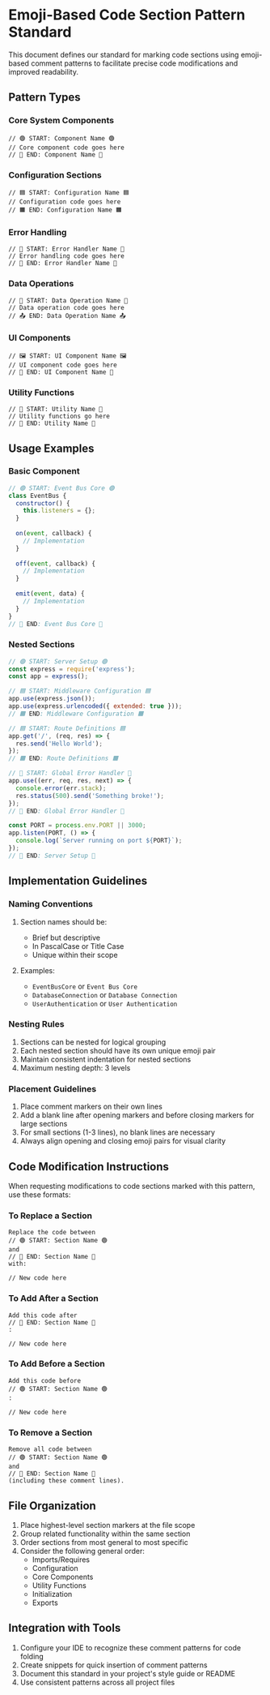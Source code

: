 # Emoji-Based Code Section Pattern Standard

This document defines our standard for marking code sections using emoji-based comment patterns to facilitate precise code modifications and improved readability.

## Pattern Types

### Core System Components

```
// 🟢 START: Component Name 🟢
// Core component code goes here
// 🔴 END: Component Name 🔴
```

### Configuration Sections

```
// 🟦 START: Configuration Name 🟦
// Configuration code goes here
// 🟧 END: Configuration Name 🟧
```

### Error Handling

```
// 🚨 START: Error Handler Name 🚨
// Error handling code goes here
// 🛑 END: Error Handler Name 🛑
```

### Data Operations

```
// 💾 START: Data Operation Name 💾
// Data operation code goes here
// 📤 END: Data Operation Name 📤
```

### UI Components

```
// 🖼️ START: UI Component Name 🖼️
// UI component code goes here
// 🎨 END: UI Component Name 🎨
```

### Utility Functions

```
// 🔧 START: Utility Name 🔧
// Utility functions go here
// 🔩 END: Utility Name 🔩
```

## Usage Examples

### Basic Component

```javascript
// 🟢 START: Event Bus Core 🟢
class EventBus {
  constructor() {
    this.listeners = {};
  }
  
  on(event, callback) {
    // Implementation
  }
  
  off(event, callback) {
    // Implementation
  }
  
  emit(event, data) {
    // Implementation
  }
}
// 🔴 END: Event Bus Core 🔴
```

### Nested Sections

```javascript
// 🟢 START: Server Setup 🟢
const express = require('express');
const app = express();

// 🟦 START: Middleware Configuration 🟦
app.use(express.json());
app.use(express.urlencoded({ extended: true }));
// 🟧 END: Middleware Configuration 🟧

// 🟦 START: Route Definitions 🟦
app.get('/', (req, res) => {
  res.send('Hello World');
});
// 🟧 END: Route Definitions 🟧

// 🚨 START: Global Error Handler 🚨
app.use((err, req, res, next) => {
  console.error(err.stack);
  res.status(500).send('Something broke!');
});
// 🛑 END: Global Error Handler 🚨

const PORT = process.env.PORT || 3000;
app.listen(PORT, () => {
  console.log(`Server running on port ${PORT}`);
});
// 🔴 END: Server Setup 🔴
```

## Implementation Guidelines

### Naming Conventions

1. Section names should be:
   - Brief but descriptive
   - In PascalCase or Title Case
   - Unique within their scope

2. Examples:
   - `EventBusCore` or `Event Bus Core`
   - `DatabaseConnection` or `Database Connection`
   - `UserAuthentication` or `User Authentication`

### Nesting Rules

1. Sections can be nested for logical grouping
2. Each nested section should have its own unique emoji pair
3. Maintain consistent indentation for nested sections
4. Maximum nesting depth: 3 levels

### Placement Guidelines

1. Place comment markers on their own lines
2. Add a blank line after opening markers and before closing markers for large sections
3. For small sections (1-3 lines), no blank lines are necessary
4. Always align opening and closing emoji pairs for visual clarity

## Code Modification Instructions

When requesting modifications to code sections marked with this pattern, use these formats:

### To Replace a Section

```
Replace the code between 
// 🟢 START: Section Name 🟢 
and 
// 🔴 END: Section Name 🔴 
with:

// New code here
```

### To Add After a Section

```
Add this code after 
// 🔴 END: Section Name 🔴
:

// New code here
```

### To Add Before a Section

```
Add this code before 
// 🟢 START: Section Name 🟢
:

// New code here
```

### To Remove a Section

```
Remove all code between 
// 🟢 START: Section Name 🟢 
and 
// 🔴 END: Section Name 🔴 
(including these comment lines).
```

## File Organization

1. Place highest-level section markers at the file scope
2. Group related functionality within the same section
3. Order sections from most general to most specific
4. Consider the following general order:
   - Imports/Requires
   - Configuration
   - Core Components
   - Utility Functions
   - Initialization
   - Exports

## Integration with Tools

1. Configure your IDE to recognize these comment patterns for code folding
2. Create snippets for quick insertion of comment patterns
3. Document this standard in your project's style guide or README
4. Use consistent patterns across all project files
